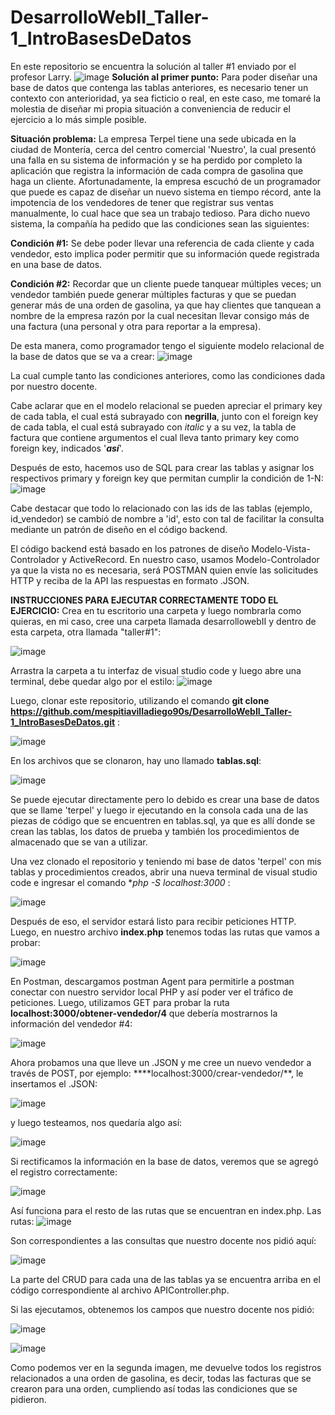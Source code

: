 # DesarrolloWebII_Taller-1_IntroBasesDeDatos
En este repositorio se encuentra la solución al taller #1 enviado por el profesor Larry. 
![image](https://github.com/mespitiavilladiego90s/DesarrolloWebII_Taller-1_IntroBasesDeDatos/assets/97072616/57fa3301-31eb-4f18-8537-9f6e469990d6)
**Solución al primer punto:** 
Para poder diseñar una base de datos que contenga las tablas anteriores, es necesario tener un contexto con anterioridad, ya sea ficticio o real, en este caso, me tomaré la molestia de diseñar mi propia situación a conveniencia de reducir el ejercicio a lo más simple posible.

**Situación problema:**
La empresa Terpel tiene una sede ubicada en la ciudad de Montería, cerca del centro comercial 'Nuestro', la cual presentó una falla en su sistema de información y se ha perdido por completo la aplicación que registra la información de cada compra de gasolina que haga un cliente. 
Afortunadamente, la empresa escuchó de un programador que puede es capaz de diseñar un nuevo sistema en tiempo récord, ante la impotencia de los vendedores de tener que registrar sus ventas manualmente, lo cual hace que sea un trabajo tedioso. Para dicho nuevo sistema, la compañía ha pedido que las condiciones sean las siguientes: 

**Condición #1:** Se debe poder llevar una referencia de cada cliente y cada vendedor, esto implica poder permitir que su información quede registrada en una base de datos.

**Condición #2:** Recordar que un cliente puede tanquear múltiples veces; un vendedor también puede generar múltiples facturas y que se puedan generar más de una orden de gasolina, ya que hay clientes que tanquean a nombre de la empresa razón por la cual necesitan llevar consigo más de una factura (una personal y otra para reportar a la empresa).

De esta manera, como programador tengo el siguiente modelo relacional de la base de datos que se va a crear:
![image](https://github.com/mespitiavilladiego90s/DesarrolloWebII_Taller-1_IntroBasesDeDatos/assets/97072616/2f3ff836-349a-4b50-848d-590d7c1cdb5d)

La cual cumple tanto las condiciones anteriores, como las condiciones dada por nuestro docente.

Cabe aclarar que en el modelo relacional se pueden apreciar el primary key de cada tabla, el cual está subrayado con **negrilla**, junto con el foreign key de cada tabla, el cual está subrayado con _italic_ y a su vez, la tabla de factura que contiene argumentos el cual lleva tanto primary key como foreign key, indicados '**_así_**'.

Después de esto, hacemos uso de SQL para crear las tablas y asignar los respectivos primary y foreign key que permitan cumplir la condición de 1-N:
![image](https://github.com/mespitiavilladiego90s/DesarrolloWebII_Taller-1_IntroBasesDeDatos/assets/97072616/3cce6f1f-f557-4651-a49d-6d85bcedc869)

Cabe destacar que todo lo relacionado con las ids de las tablas (ejemplo, id_vendedor) se cambió de nombre a 'id', esto con tal de facilitar la consulta mediante un patrón de diseño en el código backend.

El código backend está basado en los patrones de diseño Modelo-Vista-Controlador y ActiveRecord. En nuestro caso, usamos Modelo-Controlador ya que la vista no es necesaria, será POSTMAN quien envíe las solicitudes HTTP y reciba de la API las respuestas en formato .JSON.

**INSTRUCCIONES PARA EJECUTAR CORRECTAMENTE TODO EL EJERCICIO:**
Crea en tu escritorio una carpeta y luego nombrarla como quieras, en mi caso, cree una carpeta llamada desarrollowebII y dentro de esta carpeta, otra llamada "taller#1":

![image](https://github.com/mespitiavilladiego90s/DesarrolloWebII_Taller-1_IntroBasesDeDatos/assets/97072616/f76b494e-895b-4432-a57c-cbd62e2737b2)

Arrastra la carpeta a tu interfaz de visual studio code y luego abre una terminal, debe quedar algo por el estilo:
![image](https://github.com/mespitiavilladiego90s/DesarrolloWebII_Taller-1_IntroBasesDeDatos/assets/97072616/ef79fd89-46e4-48c0-b53f-278de388c217)

Luego, clonar este repositorio, utilizando el comando **git clone https://github.com/mespitiavilladiego90s/DesarrolloWebII_Taller-1_IntroBasesDeDatos.git** :

![image](https://github.com/mespitiavilladiego90s/DesarrolloWebII_Taller-1_IntroBasesDeDatos/assets/97072616/698bdcac-af7c-4ff8-a096-fafbaf9a3e0e)

En los archivos que se clonaron, hay uno llamado **tablas.sql**:

![image](https://github.com/mespitiavilladiego90s/DesarrolloWebII_Taller-1_IntroBasesDeDatos/assets/97072616/d2da5e5f-4b89-43a8-ba1c-aad8cd344347)

Se puede ejecutar directamente pero lo debido es crear una base de datos que se llame 'terpel' y luego ir ejecutando en la consola cada una de las piezas de código que se encuentren en tablas.sql, ya que es allí donde se crean las tablas, los datos de prueba y también los procedimientos de almacenado que se van a utilizar.

Una vez clonado el repositorio y teniendo mi base de datos 'terpel' con mis tablas y procedimientos creados, abrir una nueva terminal de visual studio code e ingresar el comando **php -S localhost:3000* : 

![image](https://github.com/mespitiavilladiego90s/DesarrolloWebII_Taller-1_IntroBasesDeDatos/assets/97072616/b68d2302-bd2e-4309-844d-7f94f40fa7c0)

Después de eso, el servidor estará listo para recibir peticiones HTTP. Luego, en nuestro archivo **index.php** tenemos todas las rutas que vamos a probar:

![image](https://github.com/mespitiavilladiego90s/DesarrolloWebII_Taller-1_IntroBasesDeDatos/assets/97072616/a241c452-6dbb-4c36-9946-fbc9786c6011)

En Postman, descargamos postman Agent para permitirle a postman conectar con nuestro servidor local PHP y así poder ver el tráfico de peticiones. Luego, utilizamos GET para probar la ruta **localhost:3000/obtener-vendedor/4** que debería mostrarnos la información del vendedor #4:

![image](https://github.com/mespitiavilladiego90s/DesarrolloWebII_Taller-1_IntroBasesDeDatos/assets/97072616/e0339aa3-6bf5-4e5d-a141-4fabe534ff8f)

Ahora probamos una que lleve un .JSON y me cree un nuevo vendedor a través de POST, por ejemplo: ****localhost:3000/crear-vendedor/**, le insertamos el .JSON:

![image](https://github.com/mespitiavilladiego90s/DesarrolloWebII_Taller-1_IntroBasesDeDatos/assets/97072616/b8a123a0-2e82-4343-9ebc-72c0c9458d27)

y luego testeamos, nos quedaría algo así:

![image](https://github.com/mespitiavilladiego90s/DesarrolloWebII_Taller-1_IntroBasesDeDatos/assets/97072616/a70d0ad7-adf8-4a0c-8f90-d9a5b103e6c3)

Si rectificamos la información en la base de datos, veremos que se agregó el registro correctamente:

![image](https://github.com/mespitiavilladiego90s/DesarrolloWebII_Taller-1_IntroBasesDeDatos/assets/97072616/b13f038a-32b9-469c-8dd8-1c2cf302aa09)

Así funciona para el resto de las rutas que se encuentran en index.php. Las rutas:
![image](https://github.com/mespitiavilladiego90s/DesarrolloWebII_Taller-1_IntroBasesDeDatos/assets/97072616/23e59c77-d884-479f-9121-fca72d40b6bb)

Son correspondientes a las consultas que nuestro docente nos pidió aquí:

![image](https://github.com/mespitiavilladiego90s/DesarrolloWebII_Taller-1_IntroBasesDeDatos/assets/97072616/c52d61ed-9907-4142-a587-24e465791aa7)

La parte del CRUD para cada una de las tablas ya se encuentra arriba en el código correspondiente al archivo APIController.php.

Si las ejecutamos, obtenemos los campos que nuestro docente nos pidió:

![image](https://github.com/mespitiavilladiego90s/DesarrolloWebII_Taller-1_IntroBasesDeDatos/assets/97072616/22c06fa3-4acb-488f-8f4b-bf66a4bc6692)

![image](https://github.com/mespitiavilladiego90s/DesarrolloWebII_Taller-1_IntroBasesDeDatos/assets/97072616/a7511fa8-9d5d-48df-a097-14bdcb36b81a)

Como podemos ver en la segunda imagen, me devuelve todos los registros relacionados a una orden de gasolina, es decir, todas las facturas que se crearon para una orden, cumpliendo así todas las condiciones que se pidieron.









